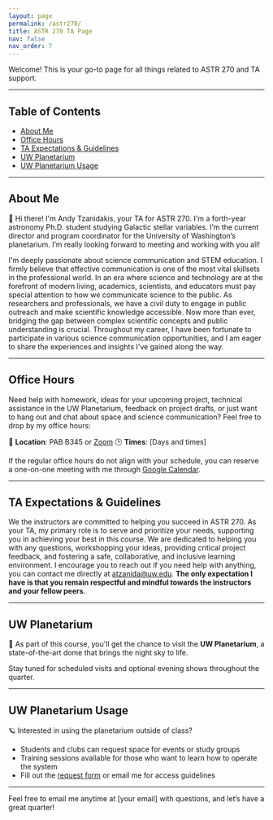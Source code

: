 ```yaml
---
layout: page
permalink: /astr270/
title: ASTR 270 TA Page
nav: false
nav_order: 7
---
```


Welcome! This is your go-to page for all things related to ASTR 270 and TA support.

---

## Table of Contents

- [About Me](#about-me)
- [Office Hours](#office-hours)
- [TA Expectations & Guidelines](#ta-expectations--guidelines)
- [UW Planetarium](#uw-planetarium)
- [UW Planetarium Usage](#uw-planetarium-usage)

---

## About Me

👋 Hi there! I'm Andy Tzanidakis, your TA for ASTR 270. I'm a forth-year astronomy Ph.D. student studying Galactic stellar variables. I’m the current director and program coordinator for the University of Washington’s planetarium. I’m really looking forward to meeting and working with you all!

I'm deeply passionate about science communication and STEM education. I firmly believe that effective communication is one of the most vital skillsets in the professional world. In an era where science and technology are at the forefront of modern living, academics, scientists, and educators must pay special attention to how we communicate science to the public. As researchers and professionals, we have a civil duty to engage in public outreach and make scientific knowledge accessible. Now more than ever, bridging the gap between complex scientific concepts and public understanding is crucial. Throughout my career, I have been fortunate to participate in various science communication opportunities, and I am eager to share the experiences and insights I've gained along the way.

---

## Office Hours

Need help with homework, ideas for your upcoming project, technical assistance in the UW Planetarium, feedback on project drafts, or just want to hang out and chat about space and science communication? Feel free to drop by my office hours:

📍 **Location**: PAB B345 or [Zoom](https://washington.zoom.us/my/astroandy)
🕒 **Times**: [Days and times]  

If the regular office hours do not align with your schedule, you can reserve a one-on-one meeting with me through [Google Calendar](https://calendar.app.google/H1nL8h3P5EfxWny58).

---

## TA Expectations & Guidelines

We the instructors are committed to helping you succeed in ASTR 270. As your TA, my primary role is to serve and prioritize your needs, supporting you in achieving your best in this course. We are dedicated to helping you with any questions, workshopping your ideas, providing critical project feedback, and fostering a safe, collaborative, and inclusive learning environment. I encourage you to reach out if you need help with anything, you can contact me directly at atzanida@uw.edu. __The only expectation I have is that you remain respectful and mindful towards the instructors and your fellow peers__.

---

## UW Planetarium

🌌 As part of this course, you'll get the chance to visit the **UW Planetarium**, a state-of-the-art dome that brings the night sky to life.

Stay tuned for scheduled visits and optional evening shows throughout the quarter.

---

## UW Planetarium Usage

🪐 Interested in using the planetarium outside of class?

- Students and clubs can request space for events or study groups
- Training sessions available for those who want to learn how to operate the system
- Fill out the [request form](#) or email me for access guidelines

---

Feel free to email me anytime at [your email] with questions, and let’s have a great quarter!
